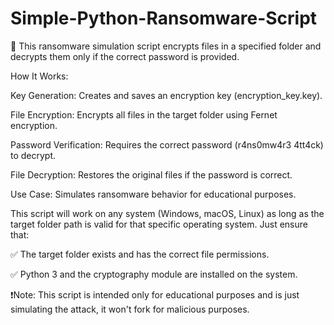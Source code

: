 # Simple-Python-Ransomware-Script

🌟 This ransomware simulation script encrypts files in a specified folder and decrypts them only if the correct password is provided.

How It Works:

Key Generation: Creates and saves an encryption key (encryption_key.key).

File Encryption: Encrypts all files in the target folder using Fernet encryption.

Password Verification: Requires the correct password (r4ns0mw4r3 4tt4ck) to decrypt.

File Decryption: Restores the original files if the password is correct.

Use Case: Simulates ransomware behavior for educational purposes.

This script will work on any system (Windows, macOS, Linux) as long as the target folder path is valid for that specific operating system. Just ensure that:

✅ The target folder exists and has the correct file permissions.

✅ Python 3 and the cryptography module are installed on the system.

❗️Note: This script is intended only for educational purposes and is just simulating the attack, it won't fork for malicious purposes.

